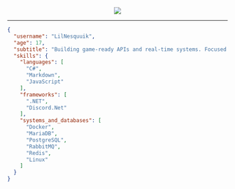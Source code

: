 <div align="center">
<img src="https://readme-typing-svg.demolab.com?font=Inconsolata&weight=500&size=50&duration=4000&pause=300&color=765BFF&center=true&vCenter=true&multiline=true&repeat=false&random=false&width=1300&height=140&lines=Hi+I'm+LilNesquuik;Building+game-ready+APIs+and+real-time+systems."/>
</div>

<hr>

```json
{
  "username": "LilNesquuik",
  "age": 17,
  "subtitle": "Building game-ready APIs and real-time systems. Focused on clean code, modularity, and performance.",
  "skills": {
    "languages": [
      "C#",
      "Markdown",
      "JavaScript"
    ],
    "frameworks": [
      ".NET",
      "Discord.Net"
    ],
    "systems_and_databases": [
      "Docker",
      "MariaDB",
      "PostgreSQL",
      "RabbitMQ",
      "Redis",
      "Linux"
    ]
  }
}
```
